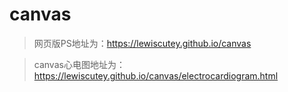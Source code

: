 # canvas
>网页版PS地址为：https://lewiscutey.github.io/canvas

>canvas心电图地址为：https://lewiscutey.github.io/canvas/electrocardiogram.html
